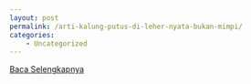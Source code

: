 ```yaml
---
layout: post
permalink: /arti-kalung-putus-di-leher-nyata-bukan-mimpi/
categories:
    - Uncategorized
---
```


[Baca Selengkapnya](/07)
